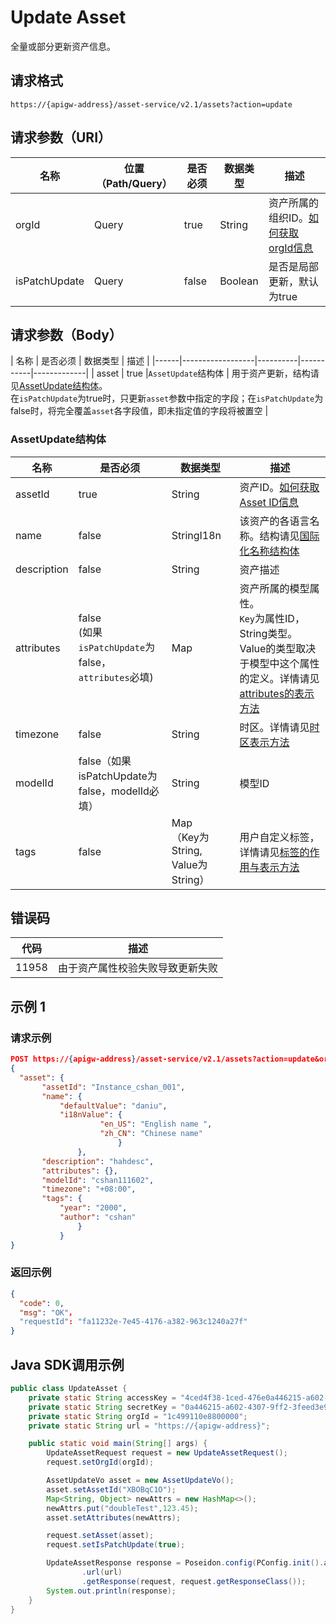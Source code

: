 # Update Asset

全量或部分更新资产信息。

## 请求格式

```
https://{apigw-address}/asset-service/v2.1/assets?action=update
```

## 请求参数（URI）

| 名称          | 位置（Path/Query） | 是否必须 | 数据类型 | 描述      |
|---------------|------------------|----------|-----------|--------------|
| orgId         | Query            | true     | String    | 资产所属的组织ID。[如何获取orgId信息](/docs/api/zh_CN/latest/api_faqs#id-orgid-orgid)                |
| isPatchUpdate       | Query            | false    | Boolean    | 是否是局部更新，默认为true               |
                                                                  

## 请求参数（Body）
| 名称 | 是否必须 | 数据类型 | 描述 |
|------|------------------|----------|-----------|-------------|
| asset     | true  |`AssetUpdate`结构体          | 用于资产更新，结构请见[AssetUpdate结构体](/docs/api/zh_CN/latest/asset/update_asset.html#id2)。<br>在`isPatchUpdate`为true时，只更新`asset`参数中指定的字段；在`isPatchUpdate`为false时，将完全覆盖`asset`各字段值，即未指定值的字段将被置空       |


### AssetUpdate结构体

| 名称  | 是否必须| 数据类型      | 描述               |
|-------|--------|--------|---------------------------|
| assetId |   true   | String | 资产ID。[如何获取Asset ID信息](/docs/api/zh_CN/latest/api_faqs.html#asset-id-assetid-assetid)|
| name | false| StringI18n |该资产的各语言名称。结构请见[国际化名称结构体](/docs/api/zh_CN/latest/api_faqs.html#id3) |
| description | false     | String | 资产描述|
|attributes  | false<br>(如果`isPatchUpdate`为false，`attributes`必填) |Map  |资产所属的模型属性。<br>`Key`为属性ID，String类型。Value的类型取决于模型中这个属性的定义。详情请见 [attributes的表示方法](/docs/api/zh_CN/latest/api_faqs.html#attributes) |
|timezone  |  false    |String  |时区。详情请见[时区表示方法](http://www.envisioniot.com/docs/api/zh_CN/latest/api_faqs.html#id4) |
|modelId|false（如果isPatchUpdate为false，modelId必填）|String|模型ID|
|tags|false|Map<br>（Key为String, Value为String）|用户自定义标签，详情请见[标签的作用与表示方法](http://www.envisioniot.com/docs/api/zh_CN/latest/api_faqs.html#id6) |


## 错误码

| 代码  | 描述               |
|-----------------|--------------|
| 11958  | 由于资产属性校验失败导致更新失败     |



## 示例 1

### 请求示例

```json
POST https://{apigw-address}/asset-service/v2.1/assets?action=update&orgId=o15475450989191
{
  "asset": {
       "assetId": "Instance_cshan_001",
       "name": {
           "defaultValue": "daniu",
           "i18nValue": {
                    "en_US": "English name ",
                    "zh_CN": "Chinese name"
                        }
               },
       "description": "hahdesc",
       "attributes": {},
       "modelId": "cshan111602",
       "timezone": "+08:00",
       "tags": {
           "year": "2000",
           "author": "cshan"
               }
           }
}
```

### 返回示例

```json
{
  "code": 0,
  "msg": "OK"，
  "requestId": "fa11232e-7e45-4176-a382-963c1240a27f"
}

```


## Java SDK调用示例

```java
public class UpdateAsset {
    private static String accessKey = "4ced4f38-1ced-476e0a446215-a602-4307";
    private static String secretKey = "0a446215-a602-4307-9ff2-3feed3e983ce";
    private static String orgId = "1c499110e8800000";
    private static String url = "https://{apigw-address}";

    public static void main(String[] args) {
        UpdateAssetRequest request = new UpdateAssetRequest();
        request.setOrgId(orgId);

        AssetUpdateVo asset = new AssetUpdateVo();
        asset.setAssetId("XBOBqC1O");
        Map<String, Object> newAttrs = new HashMap<>();
        newAttrs.put("doubleTest",123.45);
        asset.setAttributes(newAttrs);

        request.setAsset(asset);
        request.setIsPatchUpdate(true);

        UpdateAssetResponse response = Poseidon.config(PConfig.init().appKey(accessKey).appSecret(secretKey).debug())
                .url(url)
                .getResponse(request, request.getResponseClass());
        System.out.println(response);
    }
}
```
